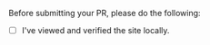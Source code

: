 Before submitting your PR, please do the following:
- [ ] I've viewed and verified the site locally.
